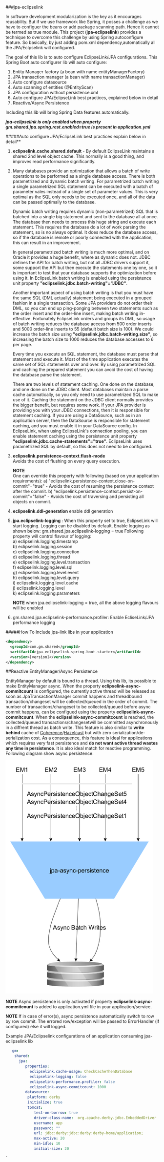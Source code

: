 ###jpa-eclipselink

In software development modularization is the key as it encourages reusability. But if we use framework like Spring, it
posses a challenge as we have to configuer the beans or add package scanning path. Hence it cannot be termed as true module.
This project (**jpa-eclipselink**) provides a technique to overcome this challenge by using Spring autoconfigure feature. So basically, by 
just adding pom.xml dependency,automatically all the JPA/Eclpselink will configured. 

The goal of this lib is to auto configure EclipseLink/JPA configurations. This Spring Boot auto configurer lib will
auto configure:
1. Entity Manager factory (a bean with name entityManagerFactory)
2. JPA transaction manager (a bean with name transactionManager)
3. Auto configure datasource
4. Auto scanning of entities (@EntityScan)
5. JPA configuration without persistence.xml
6. Auto configure JPA/EclipseLink best practices, explained below in detail
7. Reactive/Async Persistence

Including this lib will bring Spring Data features automatically. 

**_jpa-eclipselink is only enabled when property gm.shared.jpa.spring.rest.enabled=true is present in application.yml_**

#####Auto configure JPA/EclipseLink best practices explain below in detail**

1. **eclipselink.cache.shared.default** - By default EclipseLink maintains a shared 2nd level object cache. This
   normally is a good thing, and improves read performance significantly. 
   
2. Many databases provide an optimization that allows a batch of write operations to be performed as a single database 
   access. There is both parametrized and dynamic batch writing. For parametrized batch writing a single parametrized 
   SQL statement can be executed with a batch of parameter vales instead of a single set of parameter values. This is 
   very optimal as the SQL only needs to be executed once, and all of the data can be passed optimally to the database.
   
   Dynamic batch writing requires dynamic (non-parametrized) SQL that is batched into a single big statement and sent to
   the database all at once. The database then needs to process this huge string and execute each statement. This 
   requires the database do a lot of work parsing the statement, so is no always optimal. It does reduce the database 
   access, so if the database is remote or poorly connected with the application, this can result in an improvement.
   
   In general parametrized batch writing is much more optimal, and on Oracle it provides a huge benefit, where as 
   dynamic does not. JDBC defines the API for batch writing, but not all JDBC drivers support it, some support the API
   but then execute the statements one by one, so it is important to test that your database supports the optimization 
   before using it. In EclipseLink batch writing is enabled using the persistence unit property 
   **"eclipselink.jdbc.batch-writing"="JDBC"**.
   
   Another important aspect of using batch writing is that you must have the same SQL (DML actually) statement being 
   executed in a grouped fashion in a single transaction. Some JPA providers do not order their DML, so you can end up 
   ping-ponging between two statements such as the order insert and the order-line insert, making batch 
   writing in-effective. Fortunately EclipseLink orders and groups its DML, so usage of batch writing reduces the 
   database access from 500 order inserts and 5000 order-line inserts to 55 (default batch size is 100). We could 
   increase the batch size using **"eclipselink.jdbc.batch-writing.size"**, so increasing the batch size to 1000 reduces 
   the database accesses to 6 per page.
   
   Every time you execute an SQL statement, the database must parse that statement and execute it. Most of the time 
   application executes the same set of SQL statements over and over. By using parametrized SQL and caching the 
   prepared statement you can avoid the cost of having the database parse the statement.
   
   There are two levels of statement caching. One done on the database, and one done on the JDBC client. Most databases 
   maintain a parse cache automatically, so you only need to use parametrized SQL to make use of it. Caching the 
   statement on the JDBC client normally provides the bigger benefit, but requires some work. If your JPA provider is 
   providing you with your JDBC connections, then it is responsible for statement caching. If you are using a 
   DataSource, such as in an application server, then the DataSource is responsible for statement caching, and you must 
   enable it in your DataSource config. In EclipseLink, when using EclipseLink's connection pooling, you can enable 
   statement caching using the persistence unit property **"eclipselink.jdbc.cache-statements"="true"**. EclipseLink 
   uses parametrized SQL by default, so this does not need to be configured.
   
 3. **eclipselink.persistence-context.flush-mode**   
     Avoids the cost of flushing on every query execution.
 
    **NOTE**  
        One can override this property with following (based on your application requirements):
        a) "eclipselink.persistence-context.close-on-commit"="true" - Avoids the cost of resuming the persistence context 
            after the commit.
        b) "eclipselink.persistence-context.persist-on-commit"="false" - Avoids the cost of traversing and persisting all 
            objects on commit. 
    
 4. **eclipselink.ddl-generation** enable ddl generation
 
 5. **jpa.eclipselink-logging** : When this property set to true, EclipseLink will start logging. 
    Logging can be disabled by default. Enable logging as shown below:
    gm.shared.jpa.eclipselink-logging = true
    Following property will control flavour of logging:  
    a) eclipselink.logging.timestamp  
    b) eclipselink.logging.session  
    c) eclipselink.logging.connection  
    d) eclipselink.logging.thread  
    e) eclipselink.logging.level.transaction  
    f) eclipselink.logging.level.sql  
    g) eclipselink.logging.level.event  
    h) eclipselink.logging.level.query  
    i) eclipselink.logging.level.cache  
    j) eclipselink.logging.level  
    k) eclipselink.logging.parameters  
    
    **NOTE** when jpa.eclipselink-logging = true, all the above logging flavours will be enabled
    
 6. gm.shared.jpa.eclipselink-performance.profiler: Enable EcliseLink/JPA performance logging
 
 
 #####How To Include jpa-link libs in your application  
   
   ````xml  
   <dependency>  
     <groupId>com.gm.shared</groupId>  
     <artifactId>jpa-eclipselink-spring-boot-starter</artifactId>  
     <version>[version]</version>  
   </dependency>
   ````
  
  ##Reactive EntityManager/Async Persistence
  
EntityManager by default is bound to a thread. Using this lib, its possible to make EntityManager async.
When the property **eclipselink-async-commitcount** is configured, the currently active thread will be released as
soon as JpaTransactionManager commit happens and threadbound transaction/changeset will be collected/queued in the order of commit. The number of transactions/changeset to be collected/queued before async commit happens, can be configued using the property **eclipselink-async-commitcount**. When the **eclipselink-async-commitcount** is reached, the collected/queued transactions/changesetwill be committed asynchronously in a diffrent thread as batch write. This feature is also similar to **write behind** cache of [Coherence](https://docs.oracle.com/cd/E15357_01/coh.360/e15723/cache_rtwtwbra.htm#COHDG5177)/[Hazelcast](http://docs.hazelcast.org/docs/latest-dev/manual/html-single/index.html#map) but with zero
serialization/de-serialization cost. As a consequence, this feature is ideal for applications which requires very fast
persistence and **do not want active thread wastes any time in persistence**. It is also ideal match for reactive programming. Following diagram show async persistence:

 ![alt text](./NewAsyncPersistence.bmp)
  
  **NOTE** Async persistence is only activated if property **eclipselink-async-commitcount** is added to application.yml
  file in your application/service.
  
  **NOTE** If in case of error(s), async persistence automatically switch to row by row commit. The errored row/exception will be passed to ErrorHandler (if configured) else it will logged.
  
   Example JPA/Eclipselink configurations of an application consuming jpa-eclipselink lib
   
   ```` yaml
      gm:
       shared:
         jpa:
            properties:
              eclipselink.cache-usage: CheckCacheThenDatabase
              eclipselink-logging: false
              eclipselink-performance.profiler: false
              eclipselink-async-commitcount: 1000
            datasource:
             platform: derby
             initialize: true
             tomcat:
                test-on-borrow: true
                driver-class-name:  org.apache.derby.jdbc.EmbeddedDriver
                username: app
                password: ""
                url: jdbc:derby:jdbc:derby:derby-home/application;
                max-active: 20
                min-idle: 10
                initial-size: 20
   ````

    `
    
   
   
   

